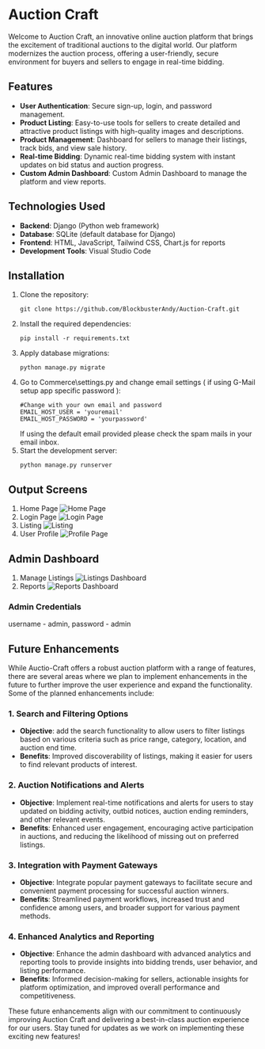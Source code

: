 # Auction Craft

Welcome to Auction Craft, an innovative online auction platform that brings the excitement of traditional auctions to the digital world. Our platform modernizes the auction process, offering a user-friendly, secure environment for buyers and sellers to engage in real-time bidding.

## Features

- **User Authentication**: Secure sign-up, login, and password management.
- **Product Listing**: Easy-to-use tools for sellers to create detailed and attractive product listings with high-quality images and descriptions.
- **Product Management**: Dashboard for sellers to manage their listings, track bids, and view sale history.
- **Real-time Bidding**: Dynamic real-time bidding system with instant updates on bid status and auction progress.
- **Custom Admin Dashboard**: Custom Admin Dashboard to manage the platform and view reports.

## Technologies Used

- **Backend**: Django (Python web framework)
- **Database**: SQLite (default database for Django)
- **Frontend**: HTML, JavaScript, Tailwind CSS, Chart.js for reports
- **Development Tools**: Visual Studio Code

## Installation

1. Clone the repository:
    ```
    git clone https://github.com/BlockbusterAndy/Auction-Craft.git
    ```
2. Install the required dependencies:
    ```
    pip install -r requirements.txt
    ```
3. Apply database migrations:
    ```
    python manage.py migrate
    ```
4. Go to Commerce\settings.py and change email settings ( if using G-Mail setup app specific password ):
    ```
    #Change with your own email and password
    EMAIL_HOST_USER = 'youremail'
    EMAIL_HOST_PASSWORD = 'yourpassword'
    ```
    If using the default email provided please check the spam mails in your email inbox.
5. Start the development server:
    ```
    python manage.py runserver
    ```

## Output Screens

 1. Home Page
 ![Home Page](media/outputscreens/HomePage.png)
 2. Login Page
 ![Login Page](media/outputscreens/login.png)
 3. Listing
 ![Listing](media/outputscreens/ItemListing.png)
 4. User Profile
 ![Profile Page](media/outputscreens/UserProfile.png)

## Admin Dashboard

1. Manage Listings
![Listings Dashboard](media/outputscreens/managelisting.png)
2. Reports
![Reports Dashboard](media/outputscreens/reports.png)

### Admin Credentials 
username - admin, password - admin

## Future Enhancements

While Auctio-Craft offers a robust auction platform with a range of features, there are several areas where we plan to implement enhancements in the future to further improve the user experience and expand the functionality. Some of the planned enhancements include:

### 1. Search and Filtering Options
   - **Objective**: add the search functionality to allow users to filter listings based on various criteria such as price range, category, location, and auction end time.
   - **Benefits**: Improved discoverability of listings, making it easier for users to find relevant products of interest.

### 2. Auction Notifications and Alerts
   - **Objective**: Implement real-time notifications and alerts for users to stay updated on bidding activity, outbid notices, auction ending reminders, and other relevant events.
   - **Benefits**: Enhanced user engagement, encouraging active participation in auctions, and reducing the likelihood of missing out on preferred listings.

### 3. Integration with Payment Gateways
   - **Objective**: Integrate popular payment gateways to facilitate secure and convenient payment processing for successful auction winners.
   - **Benefits**: Streamlined payment workflows, increased trust and confidence among users, and broader support for various payment methods.

### 4. Enhanced Analytics and Reporting
   - **Objective**: Enhance the admin dashboard with advanced analytics and reporting tools to provide insights into bidding trends, user behavior, and listing performance.
   - **Benefits**: Informed decision-making for sellers, actionable insights for platform optimization, and improved overall performance and competitiveness.

These future enhancements align with our commitment to continuously improving Auction Craft and delivering a best-in-class auction experience for our users. Stay tuned for updates as we work on implementing these exciting new features!

